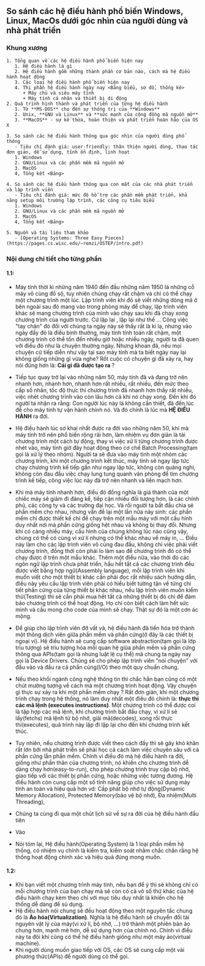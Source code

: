 ## So sánh các hệ điều hành phổ biến Windows, Linux, MacOs dưới góc nhìn của người dùng và nhà phát triển

### Khung xương

    1. Tổng quan về các hệ điều hành phổ biến hiện nay
       1. Hệ điều hành là gì
       2. Hệ điều hành gồm những thành phần cơ bản nào, cách mà hệ điều hành hoạt động
       3. Các loại hệ điều hành phổ biến hiện nay
       4. Thị phần hệ điều hành ngày nay <Bảng biểu, sơ đồ, thống kê>
          + Máy chủ và siêu máy tính
          + Máy tính cá nhân và thiết bị di động
    2. Quá trình hình thành và phát triển của từng hệ điều hành
       1. Từ **MS-DOS** cho đến sự thống trị của **Windows**
       2. Unix, **GNU và Linux** và **sức mạnh của cộng đồng mã nguồn mở**
       3. **MacOS** - sự kế thừa, hoàn thiện và phát triển hoàn hảo của OS X

    3. So sánh các hệ điều hành thông qua góc nhìn của người dùng phổ thông
       - Tiêu chí đánh giá: user-friendly: thân thiện người dùng, thao tác đơn giản, dễ sử dụng, tính ổn định, linh hoạt
       1. Windows
       2. GNU/Linux và các phần mềm mã nguồn mở
       3. MacOS
       4, Tổng kết <Bảng>

    4. So sánh các hệ điều hành thông qua con mắt của các nhà phát triển và lập trình viên
       - Tiêu chí đánh giá: mức độ hỗ trợ các phần mềm phát triển, khả năng setup môi trường lập trình, các công cụ tiêu biểu
       1. Windows
       2. GNU/Linux và các phần mềm mã nguồn mở
       3. MacOS
       4, Tổng kết <Bảng>

    5. Nguồn và tài liệu tham khảo
       - [Operating Systems: Three Easy Pieces](https://pages.cs.wisc.edu/~remzi/OSTEP/intro.pdf)

### Nội dung chi tiết cho từng phần

#### 1.1:
- Máy tính thời kì những năm 1940 đến đầu những năm 1950 là những cỗ máy vô cùng đồ sộ, tuy nhiên chúng chạy rất chậm và chỉ có thể chạy một chương trình một lúc. Lập trình viên khi đó sẽ viết những dòng mã ở bên ngoài sau đó mang vào trong phòng máy để chạy, lập trình viên khác sẽ mang chương trình của mình vào chạy sau khi đã chạy xong chương trình của người trước. Cứ lặp lại , lặp lại như thế ... Công việc "tay chân" đó đối với chúng ta ngày này sẽ thấy rất là kì lạ, nhưng vào ngày đấy đó là điều bình thường, máy tính tính toán rất chậm, một chương trình có thể tốn đến nhiều giờ hoặc nhiều ngày, người ta đã quen với điều đó như là chuyện thường ngày. Nhưng khoan đã, nếu mọi chuyện cứ tiếp diễn như vậy tại sao máy tính mà ta biết ngày nay lại không giống những gì vừa nghe? Rốt cuộc có chuyện gì đã xảy ra, hay nói đúng hơn là: **Cái gì đã được tạo ra** ?
- Tiếp tục quay trở lại vào những năm 50, máy tính đã và đang trở nên nhanh hơn, nhanh hơn, nhanh hơn rất nhiều, rất nhiều, đến mức theo cấp số nhân, tốc độ thực thi chương trình đã nhanh hơn thấy rất nhiều, việc nhét chương trình vào còn lâu hơn cả khi nó chạy xong. Đến khi đó người ta nhận ra rằng: Con người lúc này là không cần thiết, đã đến lúc để cho máy tính tự vận hành chính nó. Và đó chính là lúc mà **HỆ ĐIỀU HÀNH** ra đời.
- Hệ điều hành lúc sơ khai nhất được ra đời vào những năm 50, khi mà máy tính trở nên phổ biến rộng rãi hơn, làm nhiệm vụ đơn giản là tải chương trình một cách tự động, thay vì việc xử lí từng chương trình được nhét vào, máy tính giờ đây hoạt động theo cơ chế Batch Processing(tạm gọi là xử lý theo nhóm). Người ta sẽ đưa vào máy tính một nhóm các chương trình, khi một chương trình kết thúc, máy tính sẽ ngay lập tức chạy chương trình kế tiếp gần như ngay lập tức, không còn quãng nghỉ, không còn đau đầu việc chạy lung tung quanh văn phòng để tìm chương trình kế tiếp, công việc lúc này đã trở nên nhanh và liền mạch hơn.
- Khi mà máy tính nhanh hơn, điều đó đồng nghĩa là giá thành của một chiếc máy sẽ giảm đi đáng kể, tiếp cận nhiều đối tượng hơn, là các chính phủ, các công ty và các trường đại học. Và rồi người ta bắt đầu chia sẻ phần mềm cho nhau, nhưng vấn đề lại một lần nữa nảy sinh: các phần mềm chỉ được thiết kế chỉ để chạy trên một mẫu máy với một cấu hình duy nhất nơi mà phần cứng giống hệt nhau và không bị thay đổi. Nhưng khi có càng nhiều máy, cấu hình của chúng không lúc nào cũng vậy, chúng có thể có cùng vi xử lí nhưng có thể khác nhau về máy in, ... Điều này làm cho các lập trình viên vô cùng đau đầu, không chỉ việc phải viết chương trình, đồng thời còn phải lo làm sao để chương trình đó có thể chạy được ở trên một mẫu khác. Thêm một điều nữa, vào thời đó các ngôn ngữ lập trình chưa phát triển, hầu hết tất cả các chương trình đều được viết bằng hợp ngữ(Assembly language), mỗi lập trình viên khi muốn viết cho một thiết bị khác cần phải đọc rất nhiều sách hướng dẫn, điều này yêu cầu lập trình viên phải có hiểu biết tường tận về từng chi tiết phần cứng của từng thiết bị khác nhau, nếu lập trình viên muốn kiểm thử(Testing) thì sẽ cần phải mua hết tất cả những thiết bị đó chỉ để đảm bảo chương trình có thể hoạt động. Họ chỉ còn biết cách làm hết sức mình và cầu mong cho code của mình sẽ chạy. Thật sự đó là một cơn ác mộng.
- Để giúp cho lập trình viên đỡ vất vả, hệ điều hành đã tiến hóa trở thành một thông dịch viên giữa phần mềm và phần cứng(ở đây là các thiết bị ngoại vi). Hệ điều hành sẽ cung cấp software abstraction(tạm gọi là lớp trìu tượng) sẽ trìu tượng hóa mối quan hệ giũa phần mềm và phần cứng thông qua APIs(tạm gọi là nhưng luật lệ cụ thể) mà chung ta ngày nay gọi là Device Drivers. Chúng sẽ cho phép lập trình viên "nói chuyện" với đầu vào và đầu ra cả phần cúng(I/O) theo một quy chuẩn chung.
- Nếu theo khối ngành công nghệ thông tin thì chắc hẳn bạn cũng có một chút mường tượng về cách mà một chương trình hoạt động. Vậy chuyện gì thực sự xảy ra khi một phần mềm chạy ? Rất đơn giản, khi một chương trình chạy trong hệ thống, nó làm duy nhất một điều đó chính là: **thực thi các mã lệnh (executes instructions)**. Một chương trình có thể được coi là tập hợp các mã lệnh, khi chương trình bắt đầu chạy, vi xử lí sẽ lấy(fetchs) mã lệnh từ bộ nhớ, giải mã(decodes), xong rồi thực thi(executes), quá trình này lặp đi lặp lại cho đến khi chương trình kết thúc.

- Tuy nhiên,  nếu chương trình được viết theo cách đấy thì sẽ gây khó khăn rất lớn bởi nhà phát triển sẽ phải học cả cách làm việc chuyên sâu với cả phần cứng lẫn phần mềm. Chính vì điều đó mà hệ điều hành ra đời, giống như phần thân của chương trình, nó khiến cho chương trình dễ dàng chạy hơn(easy-to-run), cho phép chương trình truy cập bộ nhớ, giao tiếp với các thiết bị phần cứng, hoặc những việc tương đương. Hệ điều hành còn cung cấp một số tính năng giúp cho việc sử dụng máy tính an toàn và hiệu quả hơn vd: Cấp phát bộ nhớ tự động(Dynamic Memory Allocation), Protected Memory(bảo vệ bộ nhớ), Đa nhiệm(Multi Threading),

- Chúng ta cùng đi qua một chút lịch sử về sự ra đời của hệ điều hành đầu tiên
+ Vào

- Nói tóm lại, Hệ điểu hành(Operating System) là 1 loại phần mềm hệ thống, có nhiệm vụ chính là kiểm tra, kiểm soát nhằm chắc chắn rằng hệ thống hoạt động chính xác và hiệu quả đúng mong muốn.


#### 1.2:
- Khi bạn viết một chương trình máy tính, nếu bạn để ý thì sẽ không chỉ có mỗi chương trình của bạn chạy mà sẽ còn có cả vô số thứ khác của hệ điều hành chạy kèm theo chỉ với mục tiêu duy nhất là khiến cho hệ thống dễ dàng để sủ dụng.
- Hệ điều hành nói chung sẽ đều hoạt động theo một nguyên tắc chung đó là **Ảo hóa(Virtualization)**. Nghĩa là hệ điều hành sẽ chuyển đổi tài nguyên vật lý của máy(vi xử lí, bộ nhớ, ...) trở thành một phiên bản ảo chung hơn, mạnh mẽ hơn, dễ sử dụng hơn của chính nó. Chính vì điều này ta đôi khí cũng có thể hệ điều hành giống như một máy ảo(virtual machine).
- Khi người dùng muốn giao tiếp với OS, các OS sẽ cung cấp một vài phương thức(APIs) để người dùng có thể gọi.
